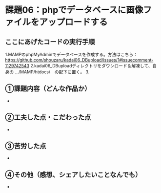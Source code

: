 # 課題06：phpでデータベースに画像ファイルをアップロードする
## ここにあげたコードの実行手順
1.MAMPのphpMyAdminでデータベースを作成する。方法はこちら：https://github.com/shouzaru/kadai06_DBupload/issues/1#issuecomment-1129742543
2.kadai06_DBuploadディレクトリをダウンロード＆解凍して、自身の .../MAMP/htdocs/　の配下に置く。
3.
## ①課題内容（どんな作品か）
-  
## ②工夫した点・こだわった点
- 
## ③苦労した点
- 
## ④その他（感想、シェアしたいことなんでも）
- 
